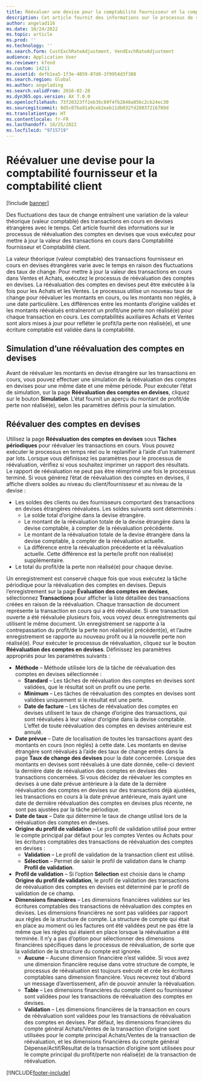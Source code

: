 ```yaml
---
title: Réévaluer une devise pour la comptabilité fournisseur et la comptabilité client
description: Cet article fournit des informations sur le processus de réévaluation des comptes en devises que vous exécutez pour mettre à jour la valeur des transactions en cours dans Comptabilité fournisseur et Comptabilité client.
author: angelad116
ms.date: 10/24/2022
ms.topic: article
ms.prod: ''
ms.technology: ''
ms.search.form: CustExchRateAdjustment, VendExchRateAdjustment
audience: Application User
ms.reviewer: kfend
ms.custom: 14211
ms.assetid: defb1ea5-1f3e-4859-87d8-3f9954d3f388
ms.search.region: Global
ms.author: angelading
ms.search.validFrom: 2016-02-28
ms.dyn365.ops.version: AX 7.0.0
ms.openlocfilehash: 73f20323ff2eb36c89f4fb2848a056c2cb24ec30
ms.sourcegitcommit: 0d5c07ba91a9ceb2eeb11db032fd28037216789d
ms.translationtype: HT
ms.contentlocale: fr-FR
ms.lasthandoff: 10/25/2022
ms.locfileid: "9715719"
---
```

# <a name="currency-revaluation-for-accounts-payable-and-accounts-receivable"></a>Réévaluer une devise pour la comptabilité fournisseur et la comptabilité client

[!include [banner](../includes/banner.md)]

Des fluctuations des taux de change entraînent une variation de la valeur théorique (valeur comptable) des transactions en cours en devises étrangères avec le temps. Cet article fournit des informations sur le processus de réévaluation des comptes en devises que vous exécutez pour mettre à jour la valeur des transactions en cours dans Comptabilité fournisseur et Comptabilité client. 

La valeur théorique (valeur comptable) des transactions fournisseur en cours en devises étrangères varie avec le temps en raison des fluctuations des taux de change. Pour mettre à jour la valeur des transactions en cours dans Ventes et Achats, exécutez le processus de réévaluation des comptes en devises. La réévaluation des comptes en devises peut être exécutée à la fois pour les Achats et les Ventes. Le processus utilise un nouveau taux de change pour réévaluer les montants en cours, ou les montants non réglés, à une date particulière. Les différences entre les montants d’origine validés et les montants réévalués entraîneront un profit/une perte non réalisé(e) pour chaque transaction en cours. Les comptabilités auxiliaires Achats et Ventes sont alors mises à jour pour refléter le profit/la perte non réalisé(e), et une écriture comptable est validée dans la comptabilité.

## <a name="simulate-a-foreign-currency-revaluation"></a>Simulation d’une réévaluation des comptes en devises
Avant de réévaluer les montants en devise étrangère sur les transactions en cours, vous pouvez effectuer une simulation de la réévaluation des comptes en devises pour une même date et une même période. Pour exécuter l’état de simulation, sur la page **Réévaluation des comptes en devises**, cliquez sur le bouton **Simulation**. L’état fournit un aperçu du montant de profit/de perte non réalisé(e), selon les paramètres définis pour la simulation.

## <a name="process-a-foreign-currency-revaluation"></a>Réévaluer des comptes en devises
Utilisez la page **Réévaluation des comptes en devises** sous **Tâches périodiques** pour réévaluer les transactions en cours. Vous pouvez exécuter le processus en temps réel ou le replanifier à l’aide d’un traitement par lots. Lorsque vous définissez les paramètres pour le processus de réévaluation, vérifiez si vous souhaitez imprimer un rapport des résultats. Le rapport de réévaluation ne peut pas être réimprimé une fois le processus terminé. Si vous générez l’état de réévaluation des comptes en devises, il affiche divers soldes au niveau du client/fournisseur et au niveau de la devise :

-   Les soldes des clients ou des fournisseurs comportant des transactions en devises étrangères réévaluées. Les soldes suivants sont déterminés :
    -   Le solde total d’origine dans la devise étrangère.
    -   Le montant de la réévaluation totale de la devise étrangère dans la devise comptable, à compter de la réévaluation précédente.
    -   Le montant de la réévaluation totale de la devise étrangère dans la devise comptable, à compter de la réévaluation actuelle.
    -   La différence entre la réévaluation précédente et la réévaluation actuelle. Cette différence est la perte/le profit non réalisé(e) supplémentaire.
-   Le total du profit/de la perte non réalisé(e) pour chaque devise.

Un enregistrement est conservé chaque fois que vous exécutez la tâche périodique pour la réévaluation des comptes en devises. Depuis l’enregistrement sur la page **Évaluation des comptes en devises**, sélectionnez **Transactions** pour afficher la liste détaillée des transactions créées en raison de la réévaluation. Chaque transaction de document représente la transaction en cours qui a été réévaluée. Si une transaction ouverte a été réévaluée plusieurs fois, vous voyez deux enregistrements qui utilisent le même document. Un enregistrement se rapporte à la contrepassation du profit/de la perte non réalisé(e) précédent(e), et l’autre enregistrement se rapporte au nouveau profit ou à la nouvelle perte non réalisé(e). Pour exécuter le processus de réévaluation, cliquez sur le bouton **Réévaluation des comptes en devises**. Définissez les paramètres appropriés pour les paramètres suivants :

-   **Méthode** – Méthode utilisée lors de la tâche de réévaluation des comptes en devises sélectionnée :
    -   **Standard** – Les tâches de réévaluation des comptes en devises sont validées, que le résultat soit un profit ou une perte.
    -   **Minimum** – Les tâches de réévaluation des comptes en devises sont validées uniquement si le résultat est une perte.
    -   **Date de facture** – Les tâches de réévaluation des comptes en devises utilisent le taux de change d’origine des transactions, qui sont réévaluées à leur valeur d’origine dans la devise comptable. L’effet de toute réévaluation des comptes en devises antérieure est annulé.
-   **Date prévue** – Date de localisation de toutes les transactions ayant des montants en cours (non réglés) à cette date. Les montants en devise étrangère sont réévalués à l’aide des taux de change entrés dans la page **Taux de change des devises** pour la date concernée. Lorsque des montants en devises sont réévalués à une date donnée, celle-ci devient la dernière date de réévaluation des comptes en devises des transactions concernées. Si vous décidez de réévaluer les comptes en devises à une date prévue antérieure à la date de la dernière réévaluation des comptes en devises sur des transactions déjà ajustées, les transactions en cours à la date prévue antérieure, mais ayant une date de dernière réévaluation des comptes en devises plus récente, ne sont pas ajustées par la tâche périodique.
-   **Date de taux** – Date qui détermine le taux de change utilisé lors de la réévaluation des comptes en devises.
-   **Origine du profil de validation** – Le profil de validation utilisé pour entrer le compte principal par défaut pour les comptes Ventes ou Achats pour les écritures comptables des transactions de réévaluation des comptes en devises :
    -   **Validation** – Le profil de validation de la transaction client est utilisé.
    -   **Sélection** – Permet de saisir le profil de validation dans le champ **Profil de validation**.
-   **Profil de validation** – Si l’option **Sélection** est choisie dans le champ **Origine du profil de validation**, le profil de validation des transactions de réévaluation des comptes en devises est déterminé par le profil de validation de ce champ.
-   **Dimensions financières** – Les dimensions financières validées sur les écritures comptables des transactions de réévaluation des comptes en devises. Les dimensions financières ne sont pas validées par rapport aux règles de la structure de compte. La structure de compte qui était en place au moment où les factures ont été validées peut ne pas être la même que les règles qui étaient en place lorsque la réévaluation a été terminée. Il n’y a pas d’option pour sélectionner des dimensions financières spécifiques dans le processus de réévaluation, de sorte que la validation de la structure du compte est ignorée.  
    -   **Aucune** – Aucune dimension financière n’est validée. Si vous avez une dimension financière requise dans votre structure de compte, le processus de réévaluation est toujours exécuté et crée les écritures comptables sans dimension financière. Vous recevrez tout d’abord un message d’avertissement, afin de pouvoir annuler la réévaluation.
    -   **Table** – Les dimensions financières du compte client ou fournisseur sont validées pour les transactions de réévaluation des comptes en devises.
    -   **Validation** – Les dimensions financières de la transaction en cours de réévaluation sont validées pour les transactions de réévaluation des comptes en devises. Par défaut, les dimensions financières du compte général Achats/Ventes de la transaction d’origine sont utilisées pour le compte principal Achats/Ventes de la transaction de réévaluation, et les dimensions financières du compte général Dépense/Actif/Résultat de la transaction d’origine sont utilisées pour le compte principal du profit/perte non réalisé(e) de la transaction de réévaluation.






[!INCLUDE[footer-include](../../includes/footer-banner.md)]
